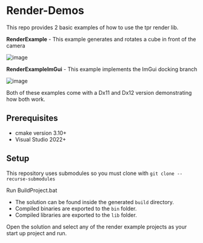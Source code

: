 # Render-Demos

This repo provides 2 basic examples of how to use the tpr render lib.

**RenderExample** - This example generates and rotates a cube in front of the camera

![image](https://github.com/TomPyne/Render-Demos/assets/13146584/6d5904c3-6122-4208-be5b-ee79a2d16e80)

**RenderExampleImGui** - This example implements the ImGui docking branch

![image](https://github.com/TomPyne/Render-Demos/assets/13146584/781394c5-1e52-4d67-b68d-0ffbfcc1d67b)

Both of these examples come with a Dx11 and Dx12 version demonstrating how both work. 

## Prerequisites
- cmake version 3.10+
- Visual Studio 2022+

## Setup

This repository uses submodules so you must clone with `git clone --recurse-submodules`

Run BuildProject.bat

- The solution can be found inside the generated `build` directory.
- Compiled binaries are exported to the `bin` folder.
- Compiled libraries are exported to the `lib` folder.

Open the solution and select any of the render example projects as your start up project and run.
